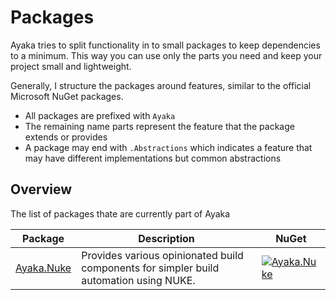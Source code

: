 # Packages

Ayaka tries to split functionality in to small packages to keep dependencies to a minimum. This way you can use only the parts you need and keep your project small and lightweight.

Generally, I structure the packages around features, similar to the official Microsoft NuGet packages.

* All packages are prefixed with `Ayaka`
* The remaining name parts represent the feature that the package extends or provides
* A package may end with `.Abstractions` which indicates a feature that may have different implementations but common abstractions

## Overview

The list of packages thate are currently part of Ayaka

| Package            | Description                                                                            | NuGet                                                                                             |
|--------------------|----------------------------------------------------------------------------------------|---------------------------------------------------------------------------------------------------|
| [Ayaka.Nuke](../nuke/index.md) | Provides various opinionated build components for simpler build automation using NUKE. | [![Ayaka.Nuke](https://img.shields.io/nuget/v/Ayaka.Nuke)](https://nuget.org/packages/Ayaka.Nuke) |

